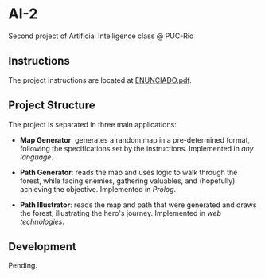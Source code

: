 # AI-2

Second project of Artificial Intelligence class @ PUC-Rio

## Instructions

The project instructions are located at [ENUNCIADO.pdf](ENUNCIADO.pdf).

## Project Structure

The project is separated in three main applications:

 * **Map Generator**: generates a random map in a pre-determined format, following the specifications set by the instructions. Implemented in *any language*.

 * **Path Generator**: reads the map and uses logic to walk through the forest, while facing enemies, gathering valuables, and (hopefully) achieving the objective. Implemented in *Prolog*.

 * **Path Illustrator**: reads the map and path that were generated and draws the forest, illustrating the hero's journey. Implemented in *web technologies*.


## Development

Pending.
